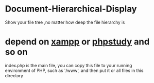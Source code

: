 # Document-Hierarchical-Display
Show your file tree ,no matter how deep the file hierarchy is

# depend on [xampp](https://www.apachefriends.org/index.html) or [phpstudy](http://phpstudy.php.cn/) and so on
index.php is the main file, you can copy this file to your running environment of PHP, such as '/www', 
and then put it or all files in this directory
